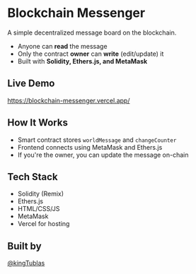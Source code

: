 # Blockchain Messenger

A simple decentralized message board on the blockchain.

- Anyone can **read** the message
- Only the contract **owner** can **write** (edit/update) it
- Built with **Solidity, Ethers.js, and MetaMask**

## Live Demo

https://blockchain-messenger.vercel.app/

## How It Works

- Smart contract stores `worldMessage` and `changeCounter`
- Frontend connects using MetaMask and Ethers.js
- If you're the owner, you can update the message on-chain

## Tech Stack

- Solidity (Remix)
- Ethers.js
- HTML/CSS/JS
- MetaMask
- Vercel for hosting

## Built by

[@kingTublas](https://x.com/kingTublas)
